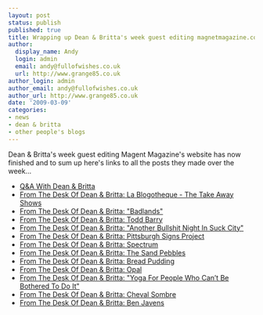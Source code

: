 ```yaml
---
layout: post
status: publish
published: true
title: Wrapping up Dean & Britta's week guest editing magnetmagazine.com
author:
  display_name: Andy
  login: admin
  email: andy@fullofwishes.co.uk
  url: http://www.grange85.co.uk
author_login: admin
author_email: andy@fullofwishes.co.uk
author_url: http://www.grange85.co.uk
date: '2009-03-09'
categories:
- news
- dean & britta
- other people's blogs
---
```

<p>Dean & Britta's week guest editing Magent Magazine's website has now finished and to sum up here's links to all the posts they made over the week...</p>
<ul>
<li><a href="http://www.magnetmagazine.com/2009/03/02/qa-with-dean-britta/">Q&A With Dean & Britta</a></li>
<li><a href="http://www.magnetmagazine.com/2009/03/03/from-the-desk-of-dean-britta-la-blogotheque-the-take-away-shows/">From The Desk Of Dean & Britta: La Blogotheque - The Take Away Shows</a></li>
<li><a href="http://www.magnetmagazine.com/2009/03/03/from-the-desk-of-dean-britta-badlands/">From The Desk Of Dean & Britta: "Badlands"</a></li>
<li><a href="http://www.magnetmagazine.com/2009/03/04/from-the-desk-of-dean-britta-todd-barry/">From The Desk Of Dean & Britta: Todd Barry</a></li>
<li><a href="http://www.magnetmagazine.com/2009/03/04/from-the-desk-of-dean-britta-another-bullshit-night-in-suck-city/">From The Desk Of Dean & Britta: "Another Bullshit Night In Suck City"</a></li>
<li><a href="http://www.magnetmagazine.com/2009/03/05/from-the-desk-of-dean-britta-pittsburgh-signs-project/">From The Desk Of Dean & Britta: Pittsburgh Signs Project</a></li>
<li><a href="http://www.magnetmagazine.com/2009/03/05/from-the-desk-of-dean-britta-spectrum/">From The Desk Of Dean & Britta: Spectrum</a></li>
<li><a href="http://www.magnetmagazine.com/2009/03/06/from-the-desk-of-dean-britta-the-sand-pebbles/">From The Desk Of Dean & Britta: The Sand Pebbles</a></li>
<li><a href="http://www.magnetmagazine.com/2009/03/06/from-the-desk-of-dean-britta-bread-pudding/">From The Desk Of Dean & Britta: Bread Pudding</a></li>
<li><a href="http://www.magnetmagazine.com/2009/03/07/from-the-desk-of-dean-britta-opal/">From The Desk Of Dean & Britta: Opal</a></li>
<li><a href="http://www.magnetmagazine.com/2009/03/07/from-the-desk-of-dean-britta-yoga-for-people-who-cant-be-bothered-to-do-it/">From The Desk Of Dean & Britta: "Yoga For People Who Can’t Be Bothered To Do It"</a></li>
<li><a href="http://www.magnetmagazine.com/2009/03/08/from-the-desk-of-dean-britta-cheval-sombre/">From The Desk Of Dean & Britta: Cheval Sombre</a></li>
<li><a href="http://www.magnetmagazine.com/2009/03/08/from-the-desk-of-dean-britta-ben-javens/">From The Desk Of Dean & Britta: Ben Javens</a></li>
</ul>

